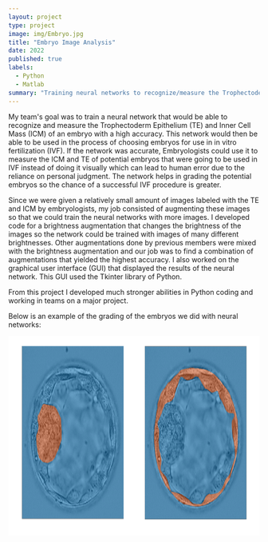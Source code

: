 ```yaml
---
layout: project
type: project
image: img/Embryo.jpg
title: "Embryo Image Analysis"
date: 2022
published: true
labels:
  - Python
  - Matlab
summary: "Training neural networks to recognize/measure the Trophectoderm Tpithelium and Inner Cell Mass sizes of embryos for use in in vitro fertilization."
---
```


My team's goal was to train a neural network that would be able to recognize and measure the Trophectoderm Epithelium (TE) and Inner Cell Mass (ICM) of an embryo with a high accuracy. This network would then be able to be used in the process of choosing embryos for use in in vitro fertilization (IVF). If the network was accurate, Embryologists could use it to measure the ICM and TE of potential embryos that were going to be used in IVF instead of doing it visually which can lead to human error due to the reliance on personal judgment. The network helps in grading the potential embryos so the chance of a successful IVF procedure is greater.

Since we were given a relatively small amount of images labeled with the TE and ICM by embryologists, my job consisted of augmenting these images so that we could train the neural networks with more images.  I developed code for a brightness augmentation that changes the brightness of the images so the network could be trained with images of many different brightnesses. Other augmentations done by previous members were mixed with the brightness augmentation and our job was to find a combination of augmentations that yielded the highest accuracy. I also worked on the graphical user interface (GUI) that displayed the results of the neural network. This GUI used the Tkinter library of Python.

From this project I developed much stronger abilities in Python coding and working in teams on a major project.

Below is an example of the grading of the embryos we did with neural networks:

<img src="../img/microvip.png" width="750" height="400">
